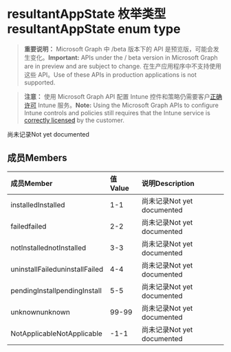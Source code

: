 # <a name="resultantappstate-enum-type"></a><span data-ttu-id="ee558-101">resultantAppState 枚举类型</span><span class="sxs-lookup"><span data-stu-id="ee558-101">resultantAppState enum type</span></span>

> <span data-ttu-id="ee558-102">**重要说明：** Microsoft Graph 中 /beta 版本下的 API 是预览版，可能会发生变化。</span><span class="sxs-lookup"><span data-stu-id="ee558-102">**Important:** APIs under the / beta version in Microsoft Graph are in preview and are subject to change.</span></span> <span data-ttu-id="ee558-103">在生产应用程序中不支持使用这些 API。</span><span class="sxs-lookup"><span data-stu-id="ee558-103">Use of these APIs in production applications is not supported.</span></span>

> <span data-ttu-id="ee558-104">**注意：** 使用 Microsoft Graph API 配置 Intune 控件和策略仍需要客户[正确许可](https://go.microsoft.com/fwlink/?linkid=839381) Intune 服务。</span><span class="sxs-lookup"><span data-stu-id="ee558-104">**Note:** Using the Microsoft Graph APIs to configure Intune controls and policies still requires that the Intune service is [correctly licensed](https://go.microsoft.com/fwlink/?linkid=839381) by the customer.</span></span>

<span data-ttu-id="ee558-105">尚未记录</span><span class="sxs-lookup"><span data-stu-id="ee558-105">Not yet documented</span></span>
## <a name="members"></a><span data-ttu-id="ee558-106">成员</span><span class="sxs-lookup"><span data-stu-id="ee558-106">Members</span></span>
|<span data-ttu-id="ee558-107">成员</span><span class="sxs-lookup"><span data-stu-id="ee558-107">Member</span></span>|<span data-ttu-id="ee558-108">值</span><span class="sxs-lookup"><span data-stu-id="ee558-108">Value</span></span>|<span data-ttu-id="ee558-109">说明</span><span class="sxs-lookup"><span data-stu-id="ee558-109">Description</span></span>|
|:---|:---|:---|
|<span data-ttu-id="ee558-110">installed</span><span class="sxs-lookup"><span data-stu-id="ee558-110">Installed</span></span>|<span data-ttu-id="ee558-111">1</span><span class="sxs-lookup"><span data-stu-id="ee558-111">-1</span></span>|<span data-ttu-id="ee558-112">尚未记录</span><span class="sxs-lookup"><span data-stu-id="ee558-112">Not yet documented</span></span>|
|<span data-ttu-id="ee558-113">failed</span><span class="sxs-lookup"><span data-stu-id="ee558-113">failed</span></span>|<span data-ttu-id="ee558-114">2</span><span class="sxs-lookup"><span data-stu-id="ee558-114">-2</span></span>|<span data-ttu-id="ee558-115">尚未记录</span><span class="sxs-lookup"><span data-stu-id="ee558-115">Not yet documented</span></span>|
|<span data-ttu-id="ee558-116">notInstalled</span><span class="sxs-lookup"><span data-stu-id="ee558-116">notInstalled</span></span>|<span data-ttu-id="ee558-117">3</span><span class="sxs-lookup"><span data-stu-id="ee558-117">-3</span></span>|<span data-ttu-id="ee558-118">尚未记录</span><span class="sxs-lookup"><span data-stu-id="ee558-118">Not yet documented</span></span>|
|<span data-ttu-id="ee558-119">uninstallFailed</span><span class="sxs-lookup"><span data-stu-id="ee558-119">uninstallFailed</span></span>|<span data-ttu-id="ee558-120">4</span><span class="sxs-lookup"><span data-stu-id="ee558-120">-4</span></span>|<span data-ttu-id="ee558-121">尚未记录</span><span class="sxs-lookup"><span data-stu-id="ee558-121">Not yet documented</span></span>|
|<span data-ttu-id="ee558-122">pendingInstall</span><span class="sxs-lookup"><span data-stu-id="ee558-122">pendingInstall</span></span>|<span data-ttu-id="ee558-123">5</span><span class="sxs-lookup"><span data-stu-id="ee558-123">-5</span></span>|<span data-ttu-id="ee558-124">尚未记录</span><span class="sxs-lookup"><span data-stu-id="ee558-124">Not yet documented</span></span>|
|<span data-ttu-id="ee558-125">unknown</span><span class="sxs-lookup"><span data-stu-id="ee558-125">unknown</span></span>|<span data-ttu-id="ee558-126">99</span><span class="sxs-lookup"><span data-stu-id="ee558-126">-99</span></span>|<span data-ttu-id="ee558-127">尚未记录</span><span class="sxs-lookup"><span data-stu-id="ee558-127">Not yet documented</span></span>|
|<span data-ttu-id="ee558-128">NotApplicable</span><span class="sxs-lookup"><span data-stu-id="ee558-128">NotApplicable</span></span>|<span data-ttu-id="ee558-129">-1</span><span class="sxs-lookup"><span data-stu-id="ee558-129">-1</span></span>|<span data-ttu-id="ee558-130">尚未记录</span><span class="sxs-lookup"><span data-stu-id="ee558-130">Not yet documented</span></span>|




